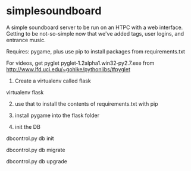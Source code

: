 simplesoundboard
================

A simple soundboard server to be run on an HTPC with a web interface. Getting to be not-so-simple now that we've added tags, user logins, and entrance music.

Requires: pygame, plus use pip to install packages from requirements.txt

For videos,  get pyglet pyglet‑1.2alpha1.win32‑py2.7.exe from http://www.lfd.uci.edu/~gohlke/pythonlibs/#pyglet

 

1) Create a virtualenv called flask

virtualenv flask

2) use that to install the contents of requirements.txt with pip

3) install pygame into the flask folder

4) init the DB

dbcontrol.py db init

dbcontrol.py db migrate

dbcontrol.py db upgrade
